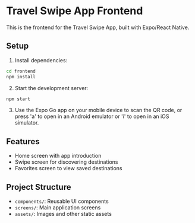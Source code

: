 # Travel Swipe App Frontend

This is the frontend for the Travel Swipe App, built with Expo/React Native.

## Setup

1. Install dependencies:

```bash
cd frontend
npm install
```

2. Start the development server:

```bash
npm start
```

3. Use the Expo Go app on your mobile device to scan the QR code, or press 'a' to open in an Android emulator or 'i' to open in an iOS simulator.

## Features

- Home screen with app introduction
- Swipe screen for discovering destinations
- Favorites screen to view saved destinations

## Project Structure

- `components/`: Reusable UI components
- `screens/`: Main application screens
- `assets/`: Images and other static assets
